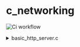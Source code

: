 # c_networking

![Ci workflow](https://github.com/kbrault/c_networking/actions/workflows/makefile.yml/badge.svg)

<details>
  <summary>basic_http_server.c</summary>
    
```mermaid
sequenceDiagram
    participant Server
    participant Client

    Server ->> Server: Create socket (socket())
    Server ->> Server: Set socket options (setsockopt())
    Server ->> Server: Bind socket to address and port (bind())
    Server ->> Server: Listen for incoming connections (listen())

    loop Continuously listen for connections
        Server ->> Server: Accept incoming connection (accept())
        Client -->> Server: New connection accepted
        Client ->> Server: HTTP request
        Server -->> Client: HTTP response (write())
        Client ->> Server: Close connection
        Server ->> Server: Close client socket (close())
    end
```
</details>
